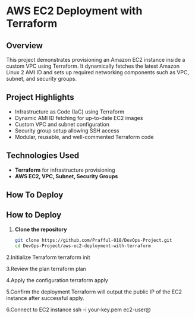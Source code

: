 # AWS EC2 Deployment with Terraform

## Overview
This project demonstrates provisioning an Amazon EC2 instance inside a custom VPC using Terraform. It dynamically fetches the latest Amazon Linux 2 AMI ID and sets up required networking components such as VPC, subnet, and security groups.

## Project Highlights
- Infrastructure as Code (IaC) using Terraform  
- Dynamic AMI ID fetching for up-to-date EC2 images  
- Custom VPC and subnet configuration  
- Security group setup allowing SSH access  
- Modular, reusable, and well-commented Terraform code  

## Technologies Used
- **Terraform** for infrastructure provisioning  
- **AWS EC2, VPC, Subnet, Security Groups**  

## How To Deploy

## How to Deploy

1. **Clone the repository**
   ```bash
   git clone https://github.com/Prafful-018/DevOps-Project.git
   cd DevOps-Project/aws-ec2-deployment-with-terraform

2.Initialize Terraform
terraform init

3.Review the plan
terraform plan

4.Apply the configuration
terraform apply

5.Confirm the deployment
Terraform will output the public IP of the EC2 instance after successful apply.

6.Connect to EC2 instance
ssh -i your-key.pem ec2-user@<EC2-Public-IP>





